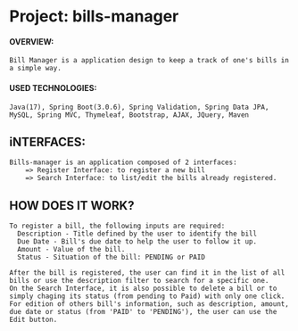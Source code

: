 # Project: bills-manager
#### OVERVIEW: 
    Bill Manager is a application design to keep a track of one's bills in a simple way.

#### USED TECHNOLOGIES:
    Java(17), Spring Boot(3.0.6), Spring Validation, Spring Data JPA, MySQL, Spring MVC, Thymeleaf, Bootstrap, AJAX, JQuery, Maven

## iNTERFACES:
    Bills-manager is an application composed of 2 interfaces:
        => Register Interface: to register a new bill
        => Search Interface: to list/edit the bills already registered.

  ## HOW DOES IT WORK?
    To register a bill, the following inputs are required:
      Description - Title defined by the user to identify the bill
      Due Date - Bill's due date to help the user to follow it up.
      Amount - Value of the bill.
      Status - Situation of the bill: PENDING or PAID

    After the bill is registered, the user can find it in the list of all bills or use the description filter to search for a specific one.
    On the Search Interface, it is also possible to delete a bill or to simply chaging its status (from pending to Paid) with only one click.
    For edition of others bill's information, such as description, amount, due date or status (from 'PAID' to 'PENDING'), the user can use the Edit button.
 
